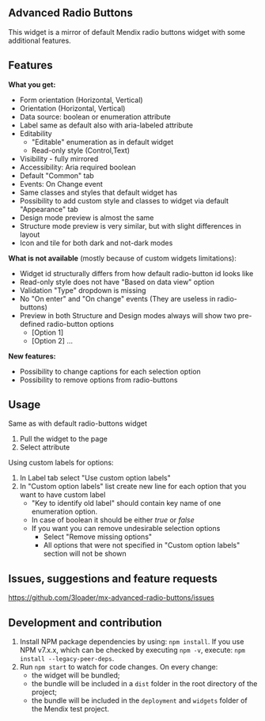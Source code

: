 ## Advanced Radio Buttons
This widget is a mirror of default Mendix radio buttons widget with some additional features.

## Features
**What you get:**
* Form orientation (Horizontal, Vertical)
* Orientation (Horizontal, Vertical)
* Data source: boolean or enumeration attribute
* Label same as default also with aria-labeled attribute
* Editability
  * "Editable" enumeration as in default widget
  * Read-only style (Control,Text)
* Visibility - fully mirrored
* Accessibility: Aria required boolean
* Default "Common" tab
* Events: On Change event
* Same classes and styles that default widget has
* Possibility to add custom style and classes to widget via default "Appearance" tab
* Design mode preview is almost the same
* Structure mode preview is very similar, but with slight differences in layout
* Icon and tile for both dark and not-dark modes

**What is not available** (mostly because of custom widgets limitations):
* Widget id structurally differs from how default radio-button id looks like 
* Read-only style does not have "Based on data view" option
* Validation "Type" dropdown is missing
* No "On enter" and "On change" events (They are useless in radio-buttons)
* Preview in both Structure and Design modes always will show two pre-defined radio-button options
  * [Option 1]
  * [Option 2] ...

**New features:**
* Possibility to change captions for each selection option
* Possibility to remove options from radio-buttons

## Usage
Same as with default radio-buttons widget 
1. Pull the widget to the page
2. Select attribute

Using custom labels for options:
1. In Label tab select "Use custom option labels"
2. In "Custom option labels" list create new line for each option that you want to have custom label
    * "Key to identify old label" should contain key name of one enumeration option.
    * In case of boolean it should be either _true_ or _false_
    * If you want you can remove undesirable selection options
      * Select "Remove missing options"
      * All options that were not specified in "Custom option labels" section will not be shown

## Issues, suggestions and feature requests
https://github.com/3loader/mx-advanced-radio-buttons/issues

## Development and contribution

1. Install NPM package dependencies by using: `npm install`. If you use NPM v7.x.x, which can be checked by executing `npm -v`, execute: `npm install --legacy-peer-deps`. 
2. Run `npm start` to watch for code changes. On every change:
    - the widget will be bundled;
    - the bundle will be included in a `dist` folder in the root directory of the project;
    - the bundle will be included in the `deployment` and `widgets` folder of the Mendix test project.

